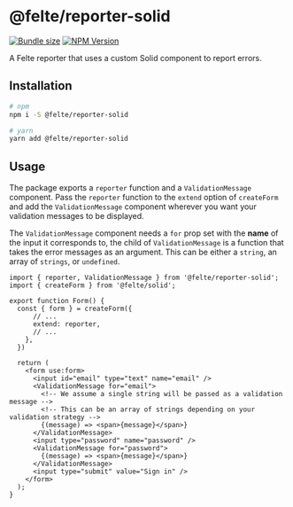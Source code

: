 # @felte/reporter-solid

[![Bundle size](https://img.shields.io/bundlephobia/min/@felte/reporter-solid)](https://bundlephobia.com/result?p=@felte/reporter-solid)
[![NPM Version](https://img.shields.io/npm/v/@felte/reporter-solid)](https://www.npmjs.com/package/@felte/reporter-solid)

A Felte reporter that uses a custom Solid component to report errors.

## Installation

```sh
# npm
npm i -S @felte/reporter-solid

# yarn
yarn add @felte/reporter-solid
```

## Usage

The package exports a `reporter` function and a `ValidationMessage` component. Pass the `reporter` function to the `extend` option of `createForm` and add the `ValidationMessage` component wherever you want your validation messages to be displayed.

The `ValidationMessage` component needs a `for` prop set with the **name** of the input it corresponds to, the child of `ValidationMessage` is a function that takes the error messages as an argument. This can be either a `string`, an array of `strings`, or `undefined`.

```tsx
import { reporter, ValidationMessage } from '@felte/reporter-solid';
import { createForm } from '@felte/solid';

export function Form() {
  const { form } = createForm({
      // ...
      extend: reporter,
      // ...
    },
  })

  return (
    <form use:form>
      <input id="email" type="text" name="email" />
      <ValidationMessage for="email">
        <!-- We assume a single string will be passed as a validation message -->
        <!-- This can be an array of strings depending on your validation strategy -->
        {(message) => <span>{message}</span>}
      </ValidationMessage>
      <input type="password" name="password" />
      <ValidationMessage for="password">
        {(message) => <span>{message}</span>}
      </ValidationMessage>
      <input type="submit" value="Sign in" />
    </form>
  );
}
```
